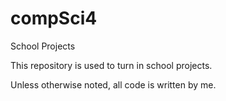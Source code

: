 # compSci4
School Projects

This repository is used to turn in school projects.

Unless otherwise noted, all code is written by me.
